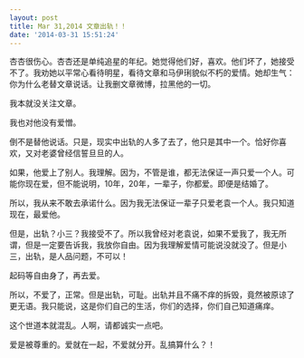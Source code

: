 ```yaml
---
layout: post
title: Mar 31,2014 文章出轨！！
date: '2014-03-31 15:51:24'
---
```



杏杏很伤心。杏杏还是单纯追星的年纪。她觉得他们好，喜欢。他们坏了，她接受不了。我劝她以平常心看待明星，看待文章和马伊琍貌似不朽的爱情。她却生气：你为什么老替文章说话。让我删文章微博，拉黑他的一切。

我本就没关注文章。

我也对他没有爱憎。

倒不是替他说话。只是，现实中出轨的人多了去了，他只是其中一个。恰好你喜欢，又对老婆曾经信誓旦旦的人。

如果，他爱上了别人。我理解。因为，不管是谁，都无法保证一声只爱一个人。可能你现在爱，但不能说明，10年，20年，一辈子，你都爱。即便是结婚了。

所以，我从来不敢去承诺什么。因为我无法保证一辈子只爱老袁一个人。我只知道现在，最爱他。

但是，出轨？小三？我接受不了。所以我曾经对老袁说，如果不爱我了，我无所谓，但是一定要告诉我，我放你自由。因为我理解爱情可能说没就没了。但是小三，出轨，是人品问题，不可以！

起码等自由身了，再去爱。

所以，不爱了，正常。但是出轨，可耻。出轨并且不痛不痒的拆毁，竟然被原谅了更无语。我只能说，这是你们自己的生活，你们的选择，你们自己知道痛痒。

这个世道本就混乱。人啊，请都诚实一点吧。

爱是被尊重的。爱就在一起，不爱就分开。乱搞算什么？！


